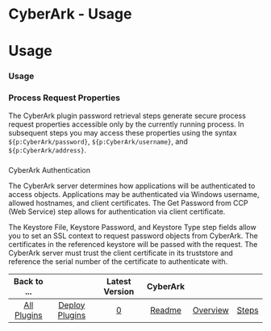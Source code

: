 
CyberArk - Usage
================

# Usage



### Usage




 


### Process Request Properties


The CyberArk plugin password retrieval steps generate secure process
 request properties accessible only by the currently running process. In subsequent steps you may access these 
properties using the syntax ``${p:CyberArk/password}``, ``${p:CyberArk/username}``, and ``${p:CyberArk/address}``.


###
 CyberArk Authentication


The CyberArk server determines how applications will be authenticated to access objects. 
Applications may be authenticated via Windows username, allowed hostnames, and client certificates. The Get Password 
from CCP (Web Service) step allows for authentication via client certificate.


The Keystore File, Keystore Password, 
and Keystore Type step fields allow you to set an SSL context to request password objects from CyberArk. The 
certificates in the referenced keystore will be passed with the request. The CyberArk server must trust the client 
certificate in its truststore and reference the serial number of the certificate to authenticate with.




|Back to ...||Latest Version|CyberArk |||
| :---: | :---: | :---: | :---: | :---: | :---: |
|[All Plugins](../../index.md)|[Deploy Plugins](../README.md)|[0]()|[Readme](README.md)|[Overview](overview.md)|[Steps](steps.md)|
